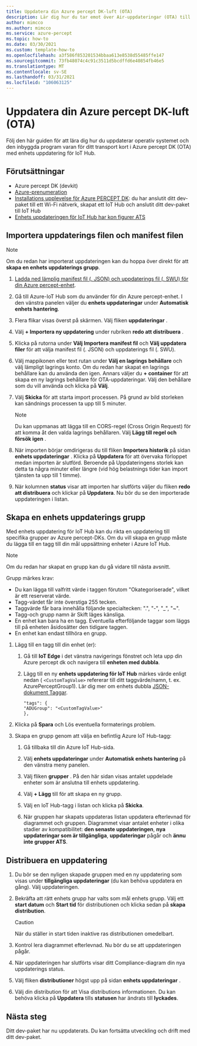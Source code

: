 ```yaml
---
title: Uppdatera din Azure percept DK-luft (OTA)
description: Lär dig hur du tar emot över Air-uppdateringar (OTA) till din Azure percept DK
author: mimcco
ms.author: mimcco
ms.service: azure-percept
ms.topic: how-to
ms.date: 03/30/2021
ms.custom: template-how-to
ms.openlocfilehash: a3f586f853201534bbaa613e8538d55485ffe147
ms.sourcegitcommit: 73fb48074c4c91c3511d5bcdffd6e40854fb46e5
ms.translationtype: MT
ms.contentlocale: sv-SE
ms.lasthandoff: 03/31/2021
ms.locfileid: "106063125"
---
```

# <a name="update-your-azure-percept-dk-over-the-air-ota"></a>Uppdatera din Azure percept DK-luft (OTA)

Följ den här guiden för att lära dig hur du uppdaterar operativ systemet och den inbyggda program varan för ditt transport kort i Azure percept DK (OTA) med enhets uppdatering för IoT Hub.

## <a name="prerequisites"></a>Förutsättningar

- Azure percept DK (devkit)
- [Azure-prenumeration](https://azure.microsoft.com/free/)
- [Installations upplevelse för Azure PERCEPT DK](./quickstart-percept-dk-set-up.md): du har anslutit ditt dev-paket till ett Wi-Fi nätverk, skapat ett IoT Hub och anslutit ditt dev-paket till IoT Hub
- [Enhets uppdateringen för IoT Hub har kon figurer ATS](./how-to-set-up-over-the-air-updates.md)

## <a name="import-your-update-file-and-manifest-file"></a>Importera uppdaterings filen och manifest filen

> [!NOTE]
> Om du redan har importerat uppdateringen kan du hoppa över direkt för att **skapa en enhets uppdaterings grupp**.

1. [Ladda ned lämplig manifest fil (. JSON) och uppdaterings fil (. SWU) för din Azure percept-enhet](https://go.microsoft.com/fwlink/?linkid=2155625).

1. Gå till Azure-IoT Hub som du använder för din Azure percept-enhet. I den vänstra panelen väljer du **enhets uppdateringar** under **Automatisk enhets hantering**.

1. Flera flikar visas överst på skärmen. Välj fliken **uppdateringar** .

1. Välj **+ Importera ny uppdatering** under rubriken **redo att distribuera** .

1. Klicka på rutorna under **Välj Importera manifest fil** och **Välj uppdatera filer** för att välja manifest fil (. JSON) och uppdaterings fil (. SWU).

1. Välj mappikonen eller text rutan under **Välj en lagrings behållare** och välj lämpligt lagrings konto. Om du redan har skapat en lagrings behållare kan du använda den igen. Annars väljer du **+ container** för att skapa en ny lagrings behållare för OTA-uppdateringar. Välj den behållare som du vill använda och klicka på **Välj**.

1. Välj **Skicka** för att starta import processen. På grund av bild storleken kan sändnings processen ta upp till 5 minuter.

    > [!NOTE]
    > Du kan uppmanas att lägga till en CORS-regel (Cross Origin Request) för att komma åt den valda lagrings behållaren. Välj **Lägg till regel och försök igen** .

1. När importen börjar omdirigeras du till fliken **Importera historik** på sidan **enhets uppdateringar** . Klicka på **Uppdatera** för att övervaka förloppet medan importen är slutförd. Beroende på Uppdateringens storlek kan detta ta några minuter eller längre (vid hög belastnings tider kan import tjänsten ta upp till 1 timme).

1. När kolumnen **status** visar att importen har slutförts väljer du fliken **redo att distribuera** och klickar på **Uppdatera**. Nu bör du se den importerade uppdateringen i listan.

## <a name="create-a-device-update-group"></a>Skapa en enhets uppdaterings grupp

Med enhets uppdatering för IoT Hub kan du rikta en uppdatering till specifika grupper av Azure percept-DKs. Om du vill skapa en grupp måste du lägga till en tagg till din mål uppsättning enheter i Azure IoT Hub.

> [!NOTE]
> Om du redan har skapat en grupp kan du gå vidare till nästa avsnitt.

Grupp märkes krav:

- Du kan lägga till valfritt värde i taggen förutom "Okategoriserade", vilket är ett reserverat värde.
- Tagg-värdet får inte överstiga 255 tecken.
- Taggvärde får bara innehålla följande specialtecken: ".", "-", "_", "~".
- Tagg-och grupp namn är Skift läges känsliga.
- En enhet kan bara ha en tagg. Eventuella efterföljande taggar som läggs till på enheten åsidosätter den tidigare taggen.
- En enhet kan endast tillhöra en grupp.

1. Lägg till en tagg till din enhet (er):

    1. Gå till **IoT Edge** i det vänstra navigerings fönstret och leta upp din Azure percept dk och navigera till **enheten med dubbla**.

    1. Lägg till en ny **enhets uppdatering för IoT Hub** märkes värde enligt nedan ( ```<CustomTagValue>``` refererar till ditt taggvärde/namn, t. ex. AzurePerceptGroup1). Lär dig mer om enhets dubbla [JSON-dokument Taggar](../iot-hub/iot-hub-devguide-device-twins.md#device-twins).

        ```
        "tags": {
        "ADUGroup": "<CustomTagValue>"
        },
        ```

1. Klicka på **Spara** och Lös eventuella formaterings problem.

1. Skapa en grupp genom att välja en befintlig Azure IoT Hub-tagg:

    1. Gå tillbaka till din Azure IoT Hub-sida.

    1. Välj **enhets uppdateringar** under **Automatisk enhets hantering** på den vänstra meny panelen.

    1. Välj fliken **grupper** . På den här sidan visas antalet uppdelade enheter som är anslutna till enhets uppdatering.

    1. Välj **+ Lägg** till för att skapa en ny grupp.

    1. Välj en IoT Hub-tagg i listan och klicka på **Skicka**.

    1. När gruppen har skapats uppdateras listan uppdatera efterlevnad för diagrammet och gruppen. Diagrammet visar antalet enheter i olika stadier av kompatibilitet: **den senaste uppdateringen**, **nya uppdateringar som är tillgängliga**, **uppdateringar** pågår och **ännu inte grupper ATS**.

## <a name="deploy-an-update"></a>Distribuera en uppdatering

1. Du bör se den nyligen skapade gruppen med en ny uppdatering som visas under **tillgängliga uppdateringar** (du kan behöva uppdatera en gång). Välj uppdateringen.

1. Bekräfta att rätt enhets grupp har valts som mål enhets grupp. Välj ett **start datum** och **Start tid** för distributionen och klicka sedan på **skapa distribution**.

    > [!CAUTION]
    > När du ställer in start tiden inaktive ras distributionen omedelbart.

1. Kontrol lera diagrammet efterlevnad. Nu bör du se att uppdateringen pågår.

1. När uppdateringen har slutförts visar ditt Compliance-diagram din nya uppdaterings status.

1. Välj fliken **distributioner** högst upp på sidan **enhets uppdateringar** .

1. Välj din distribution för att Visa distributions informationen. Du kan behöva klicka på **Uppdatera** tills **statusen** har ändrats till **lyckades**.

## <a name="next-steps"></a>Nästa steg

Ditt dev-paket har nu uppdaterats. Du kan fortsätta utveckling och drift med ditt dev-paket.